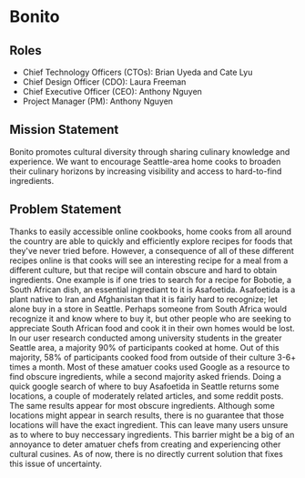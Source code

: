 # Bonito

## Roles

- Chief Technology Officers (CTOs): Brian Uyeda and Cate Lyu
- Chief Design Officer (CDO): Laura Freeman
- Chief Executive Officer (CEO): Anthony Nguyen
- Project Manager (PM): Anthony Nguyen

## Mission Statement
Bonito promotes cultural diversity through sharing culinary knowledge and experience.
We want to encourage Seattle-area home cooks to broaden their culinary horizons by
increasing visibility and access to hard-to-find ingredients.

## Problem Statement
Thanks to easily accessible online cookbooks, home cooks from all around the country are able to quickly and efficiently explore recipes for foods that they've never tried before. However, a consequence of all of these different recipes online is that cooks will see an interesting recipe for a meal from a different culture, but that recipe will contain obscure and hard to obtain ingredients. One example is if one tries to search for a recipe for Bobotie, a South African dish, an essential ingrediant to it is Asafoetida. Asafoetida is a plant native to Iran and Afghanistan that it is fairly hard to recognize; let alone buy in a store in Seattle. Perhaps someone from South Africa would recognize it and know where to buy it, but other people who are seeking to appreciate South African food and cook it in their own homes would be lost. In our user research conducted among university students in the greater Seattle area, a majority 90% of participants cooked at home. Out of this majority, 58% of participants cooked food from outside of their culture 3-6+ times a month. Most of these amatuer cooks used Google as a resource to find obscure ingredients, while a second majority asked friends. Doing a quick google search of where to buy Asafoetida in Seattle returns some locations, a couple of moderately related articles, and some reddit posts. The same results appear for most obscure ingredients. Although some locations might appear in search results, there is no guarantee that those locations will have the exact ingredient. This can leave many users unsure as to where to buy neccessary ingredients. This barrier might be a big of an annoyance to deter amatuer chefs from creating and experiencing other cultural cusines.  As of now, there is no directly current solution that fixes this issue of uncertainty.
